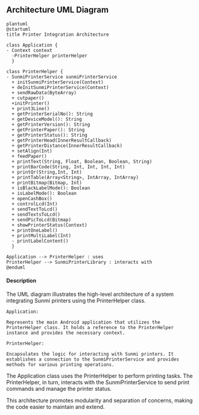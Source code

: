 ## Architecture UML Diagram

```
plantuml
@startuml
title Printer Integration Architecture

class Application {
- Context context
  -PrinterHelper printerHelper
  }

class PrinterHelper {
- SunmiPrinterService sunmiPrinterService
  + initSunmiPrinterService(Context)
  + deInitSunmiPrinterService(Context)
  + sendRawData(ByteArray)
  + cutpaper()
  +initPrinter()
  + print3Line()
  + getPrinterSerialNo(): String
  + getDeviceModel(): String
  + getPrinterVersion(): String
  + getPrinterPaper(): String
  + getPrinterStatus(): String
  + getPrinterHead(InnerResultCallback)
  + getPrinterDistance(InnerResultCallback)
  + setAlign(Int)
  + feedPaper()
  + printText(String, Float, Boolean, Boolean, String)
  + printBarCode(String, Int, Int, Int, Int)
  + printQr(String,Int, Int)
  + printTable(Array<String>, IntArray, IntArray)
  + printBitmap(Bitmap, Int)
  + isBlackLabelMode(): Boolean
  + isLabelMode(): Boolean
  + openCashBox()
  + controlLcd(Int)
  + sendTextToLcd()
  + sendTextsToLcd()
  + sendPicToLcd(Bitmap)
  + showPrinterStatus(Context)
  + printOneLabel()
  + printMultiLabel(Int)
  - printLabelContent()
  }

Application --> PrinterHelper : uses
PrinterHelper --> SunmiPrinterLibrary : interacts with
@enduml
```

#### Description

The UML diagram illustrates the high-level architecture of a system integrating Sunmi printers using the PrinterHelper class.

`Application:`

    Represents the main Android application that utilizes the PrinterHelper class. It holds a reference to the PrinterHelper instance and provides the necessary context.

`PrinterHelper:` 

    Encapsulates the logic for interacting with Sunmi printers. It establishes a connection to the SunmiPrinterService and provides methods for various printing operations.

The Application class uses the PrinterHelper to perform printing tasks. The PrinterHelper, in turn, interacts with the SunmiPrinterService to send print commands and manage the printer status.

This architecture promotes modularity and separation of concerns, making the code easier to maintain and extend.